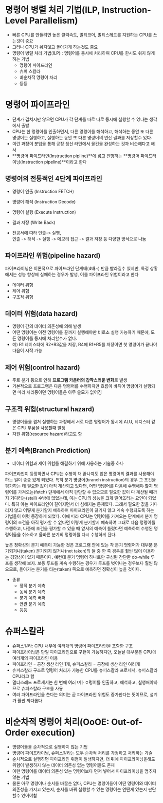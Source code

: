 # 명령어 병렬 처리 기법(ILP, Instruction-Level Parallelism)

- 빠른 CPU를 만들려면 높은 클럭속도, 멀티코어, 멀티스레드를 지원하는 CPU를 쓰는것이 중요
- 그러나 CPU가 쉬지않고 돌아가게 하는것도 중요
- 명령어 병렬 처리 기법(ILP) : 명령어를 동시에 처리하여 CPU를 한시도 쉬지 않게 하는 기법
  - 명령어 파이프라인
  - 슈퍼 스칼라
  - 비순차적 명령어 처리
  - 등등

# 명령어 파이프라인

- 단계가 겹치지만 않으면 CPU가 각 단계를 따로 따로 동시에 실행할 수 있다는 생각에서 출발
- CPU는 한 명령어를 인출하면서, 다른 명령어를 해석하고, 해석하는 동안 또 다른 명령어는 실행하고, 실행하는 동안 또 다른 명령어의 연산 결과를 저장할수 있다.
- 이런 과정이 분업을 통해 공장 생산 라인에서 물건을 완성하는 것과 비슷해다고 해서
- **명령어 파이프라인(Instruction pipline)**에 넣고 진행하는 **명령어 파이프라이닝(Instruction pipeline)**이라고 한다

## 명령어의 전통적인 4단계 파이프라인

- 명령어 인출 (Instruction FETCH)
- 명령어 해석 (Instruction Decode)
- 명령어 실행 (Execute Instruction)
- 결과 저장 (Write Back)

- 전공서에 따라 인출-> 실행,  
  인출 -> 해석 -> 실행 -> 메모리 접근 -> 결과 저장 등 다양한 방식으로 나눔

## 파이프라인 위험(pipeline hazard)

파이프라이닝은 이론적으로 파이프라인 단계배(4배~) 만큼 빨라질수 있지만, 특정 상황에서는 성능 향상에 실패하는 경우가 발생, 이를 파이프라인 위험이라고 한다

- 데이터 위험
- 제어 위험
- 구조적 위험

## 데이터 위험(data hazard)

- 명령어 간의 데이터 의존성에 의해 발생
- 어떤 명령어는 이전 명령어를 끝까지 실행해야만 비로소 실행 가능하기 때문에, 모든 명령어를 동시에 처리할수가 없다.
- 예) R1 레지스터에 R2+R3값을 저장, R4에 R1+R5를 저장이면 첫 명령어가 끝나야 다음이 시작 가능

## 제어 위험(control hazard)

- 주로 분기 등으로 인해 **프로그램 카운터의 갑작스러운 변화**로 발생
- 기본적으로 프로그램은 다음 명령어를 수행하지만 흐름이 바뀌어 명령어가 실행되면 미리 처리중이던 명령어들은 아무 쓸모가 없어짐

## 구조적 위험(structural hazard)

- 명령어들을 겹쳐 실행하는 과정에서 서로 다른 명령어가 동시에 ALU, 레지스터 같은 CPU 부품을 사용할때 발생
- 자원 위험(resource hazard)라고도 함

## 분기 예측(Branch Prediction)

- 데이터 위험과 제어 위험를 해결하기 위해 사용하는 기술중 하나

파이프라인이 등장하면서 CPU는 수행이 채 끝나지도 않은 명령어의 결과를 사용해야 하는 일이 종종 있게 되었다. 특히 분기 명령어(branch instruction)의 경우 그 조건을 평가하는 데 필요한 값이 아직 계산되고 있다면, 어떤 명령어를 다음에 수행해야 할지 명령어를 가져오는(fetch) 단계에서 아직 판단할 수 없으므로 필요한 값이 다 계산될 때까지 기다리는(stall) 수밖에 없었는데, 이는 CPU의 성능을 크게 떨어뜨리는 요인이 되었다. 특히 이는 파이프라인이 깊어지면서 더 심해지는 문제였다. 그래서 필요한 값을 기다리지 않고 어떻게 분기할지 예측하여 파이프라인이 끊기지 않고 계속 수행되도록 하는 기법들이 여럿 등장하게 되었다. 이에 따라 CPU는 명령어를 가져오는 단계에서 분기 명령어의 조건을 아직 평가할 수 없다면 어떻게 분기할지 예측하여 그대로 다음 명령어를 수행하고, 나중에 조건을 평가할 수 있을 때 앞서의 예측이 틀렸다면 예측하여 수행된 명령어들을 취소하고 올바른 분기의 명령어를 다시 수행하게 된다.

높은 정확성의 분기 예측이 가능한 것은 프로그램 안에 있는 각 분기 명령어가 대부분 분기되거나(taken) 분기되지 않거나(not taken)의 둘 중 한 쪽 경우를 훨씬 많이 이용하는 경향성이 있기 때문이다. 예컨대 분기 명령어 하나로만 구성된 간단한 do-while 루프를 생각해 보자. 보통 루프를 계속 수행하는 경우가 루프를 벗어나는 경우보다 훨씬 많으므로, 돌아가는 분기를 타는(taken) 쪽으로 예측하면 정확성이 높을 것이다.

- 종류
  - 정적 분기 예측
  - 동적 분기 예측
  - 분기 예측 버퍼
  - 연관 분기 예측
  - 등등

# 슈퍼스칼라

- 슈퍼스칼라: CPU 내부에 여러개의 명령어 파이프라인을 포함한 구조
- 파이프라이닝은 단일 파이프라인으로 구현이 가능하지만, 오늘날 대부분은 CPU에 여러개의 파이프라인 이용
- 파이프라인 = 공장 생산 라인 1개, 슈퍼스칼라 = 공장에 생산 라인 여러개
- 슈퍼스칼라 구조로 명령어 처리가 가능한 CPU를 슈퍼스칼라 프로세서, 슈퍼스칼라 CPU라고 함
- 멀티스레드 프로세서는 한 번에 여러 며ㅏㅇ령어를 인출하고, 해석하고, 실행해야하므로 슈퍼스칼라 구조를 사용
- 여러 파이프라인을 쓴다는 의미는 곧 파이프라인 위험도 증가한다는 뜻이므로, 설계가 훨씬 까다롭다

# 비순차적 명령어 처리(OoOE: Out-of-Order execution)

- 명령어들을 순차적으로 실행하지 않는 기법
- 명령어 파이프라이닝, 슈퍼스칼라는 모두 순차적 처리를 가정하고 처리하는 기술
- 순차적으로 실행하면 파이프라인 위험이 발생하지만, 더 뒤에 파이프라이닝을해도 위험이 발생하지 않는 데이터 의존성 없는 명령어들도 존재
- 이런 명령어를 데이터 의존성 있는 명령어보다 먼저 넣어서 파이프라이닝을 멈추지 않는 기법
- 물론 아무 명령어나 순서를 바꿀순 없다, CPU는 명령어들이 어떤 명령어와 데이터 의존성을 가지고 있는지, 순서를 바꿔 실행할 수 있는 명령어는 언떤게 있는지 판단할수 있어야함
